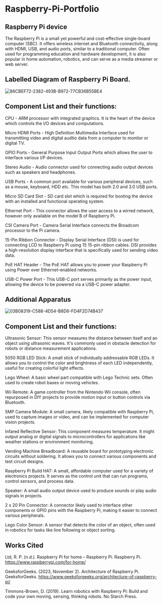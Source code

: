 # Raspberry-Pi-Portfolio

## Raspberry Pi device

The Raspberry Pi is a small yet powerful and cost-effective single-board computer (SBC). It offers wireless internet and Bluetooth connectivity, along with HDMI, USB, and audio ports, similar to a traditional computer. Often used for programming education and hardware development, it is also popular in home automation, robotics, and can serve as a media streamer or web server.

## Labelled Diagram of Raspberry Pi Board.

![86CBEF72-2382-493B-B972-77CB36B55BE4](https://github.com/user-attachments/assets/a339c2fd-618e-42be-a1d3-fb44934483fb)

## Component List and their functions:

CPU - ARM processor with integrated graphics. It is the heart of the device which controls the I/O devices and computations.

Micro HDMI Ports - High Definition Multimedia Interface used for transmitting video and digital audtio data from a computer to monitor or digital TV.

GPIO Ports - General Purpose Input Output Ports which allows the user to interface various I/P devices.

Stereo Audio - Audio connector used for connecting audio output devices such as speakers and headphones.

USB Ports - A common port available for various peripheral devices, such as a mouse, keyboard, HDD etc. This model has both 2.0 and 3.0 USB ports.

Micro SD Card Slot - SD card slot which is required for booting the device with an installed and functional operating system.

Ethernet Port - This connector allows the user access to a wirred network, however only available on the model B of Raspberry Pi.

CSI Camera Port - Camera Serial Interface connects the Broadcom processor to the Pi camera.

15-Pin Ribbon Connector - Display Serial Interface (DSI) is used for connecting LCD to Raspberry Pi using 15 15-pin ribbon cables. DSI provides a high-resolution display interface that is specifically used for sending video data.

PoE HAT Header - The PoE HAT allows you to power your Raspberry Pi using Power over Ethernet–enabled networks.

USB-C Power Port - This USB-C port serves primarily as the power input, allowing the device to be powered via a USB-C power adapter.

## Additional Apparatus

![03B08319-C588-4D54-B8D6-FD4F2D74B437](https://github.com/user-attachments/assets/8d9251ea-7c54-460f-a3ba-1228fb878820)

## Component List and their functions:

Ultrasonic Sensor: This sensor measures the distance between itself and an object using ultrasonic waves. It's commonly used in obstacle detection for robots or distance measurement applications.

5050 RGB LED Stick: A small stick of individually addressable RGB LEDs. It allows you to control the color and brightness of each LED independently, useful for creating colorful light effects.

Lego Wheel: A basic wheel part compatible with Lego Technic sets. Often used to create robot bases or moving vehicles.

Wii Remote: A game controller from the Nintendo Wii console, often repurposed in DIY projects to provide motion input or button controls via Bluetooth.

5MP Camera Module: A small camera, likely compatible with Raspberry Pi, used to capture images or video, and can be implemented for computer vision projects.

Infared Reflective Sensor: This component measures temperature. It might output analog or digital signals to microcontrollers for applications like weather stations or environment monitoring.

Vending Machine Breadboard: A reusable board for prototyping electronic circuits without soldering. It allows you to connect various components and test circuit designs.

Raspberry Pi Build HAT: A small, affordable computer used for a variety of electronics projects. It serves as the control unit that can run programs, control sensors, and process data.

Speaker: A small audio output device used to produce sounds or play audio signals in projects.

2 x 20 Pin Connector: A connector likely used to interface other components or GPIO pins with the Raspberry Pi, making it easier to connect various peripherals.

Lego Color Sensor: A sensor that detects the color of an object, often used in robotics for tasks like line following or object sorting.

## Works Cited

Ltd, R. P. (n.d.). Raspberry Pi for home – Raspberry Pi. Raspberry Pi. https://www.raspberrypi.com/for-home/

GeeksforGeeks. (2023, November 2). Architecture of Raspberry Pi. GeeksforGeeks. https://www.geeksforgeeks.org/architecture-of-raspberry-pi/

Timmons-Brown, D. (2019). Learn robotics with Raspberry Pi: Build and code your own moving, sensing, thinking robots. No Starch Press.
